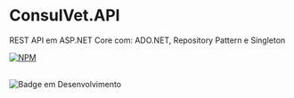 # ConsulVet.API
REST API em ASP.NET Core com: ADO.NET, Repository Pattern e Singleton

[![NPM](https://img.shields.io/npm/l/react)](https://github.com/rfagner/ConsulVet.API/blob/main/LICENSE) <br><br>

![Badge em Desenvolvimento](https://img.shields.io/static/v1?label=STATUS&message=Em&nbsp;Desenvolvimento&color=orange&style=for-the-badge)
<br><br>
